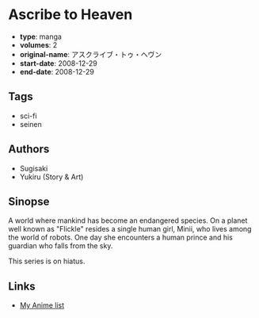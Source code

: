 # Ascribe to Heaven

-   **type**: manga
-   **volumes**: 2
-   **original-name**: アスクライブ・トゥ・ヘヴン
-   **start-date**: 2008-12-29
-   **end-date**: 2008-12-29

## Tags

-   sci-fi
-   seinen

## Authors

-   Sugisaki
-   Yukiru (Story & Art)

## Sinopse

A world where mankind has become an endangered species. On a planet well known as "Flickle" resides a single human girl, Minii, who lives among the world of robots. One day she encounters a human prince and his guardian who falls from the sky.

This series is on hiatus.

## Links

-   [My Anime list](https://myanimelist.net/manga/15069/Ascribe_to_Heaven)
